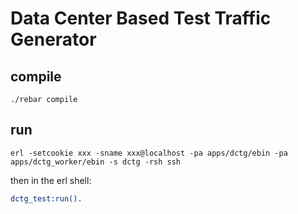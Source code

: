 # Data Center Based Test Traffic Generator

## compile

```
./rebar compile
```

## run

```
erl -setcookie xxx -sname xxx@localhost -pa apps/dctg/ebin -pa apps/dctg_worker/ebin -s dctg -rsh ssh
```

then in the erl shell:

```erlang
dctg_test:run().
```
